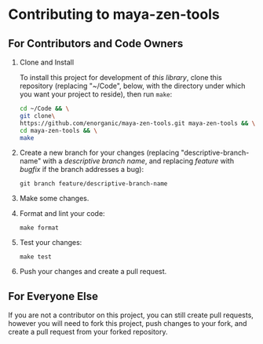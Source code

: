 # Contributing to maya-zen-tools

## For Contributors and Code Owners

1.  Clone and Install

    To install this project for development of *this library*,
    clone this repository (replacing "~/Code", below, with the directory
    under which you want your project to reside), then run `make`:

    ```bash
    cd ~/Code && \
    git clone\
    https://github.com/enorganic/maya-zen-tools.git maya-zen-tools && \
    cd maya-zen-tools && \
    make
    ```

2.  Create a new branch for your changes (replacing "descriptive-branch-name"
    with a *descriptive branch name*, and replacing *feature* with *bugfix*
    if the branch addresses a bug):

    ```shell
    git branch feature/descriptive-branch-name
    ```

3.  Make some changes.
4.  Format and lint your code:

    ```shell
    make format
    ```

5.  Test your changes:

    ```shell
    make test
    ```

6.  Push your changes and create a pull request.

## For Everyone Else

If you are not a contributor on this project, you can still create pull
requests, however you will need to fork this project, push changes
to your fork, and create a pull request from your forked repository.
